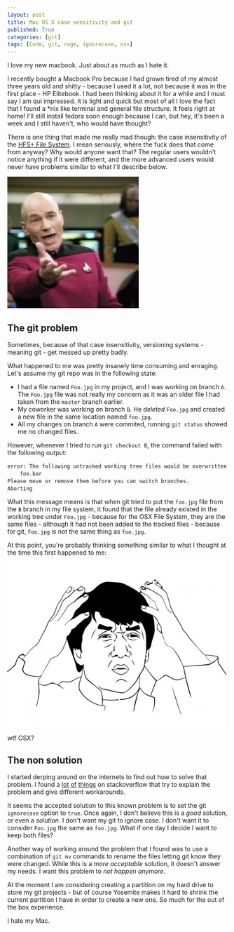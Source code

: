 ```yaml
---
layout: post
title: Mac OS X case sensitivity and git
published: True
categories: [git]
tags: [Code, git, rage, ignorecase, osx]
---
```


<p class="message">I love my new macbook. Just about as much as I hate it.</p>

I recently bought a Macbook Pro because I had grown tired of my almost three years old and shitty - because I used it a lot, not because it was in the first place - HP Elitebook. I had been thinking about it for a while and I must say I am qui impressed. It is light and quick but most of all I love the fact that I found a *nix like terminal and general file structure. It feels right at home! I'll still install fedora soon enough because I can, but hey, it's been a week and I still haven't, who would have thought?

There is one thing that made me really mad though: the case insensitivity of the [HFS+ File System](http://en.wikipedia.org/wiki/Hierarchical_File_System). I mean seriously, where the fuck does that come from anyway? Why would anyone want that? The regular users wouldn't notice anything if it were different, and the more advanced users would never have problems similar to what I'll describe below.

<img src="public/img/wtf.jpg" alt="Seriously Apple?">

## The git problem

Sometimes, because of that case insensitivity, versioning systems - meaning git - get messed up pretty badly. 

What happened to me was pretty insanely time consuming and enraging. Let's assume my git repo was in the following state:

  * I had a file named `Foo.jpg` in my project, and I was working on branch `A`. The `Foo.jpg` file was not really my concern as it was an older file I had taken from the `master` branch earlier.
  * My coworker was working on branch `B`. He *deleted* `Foo.jpg` and created a new file in the same location named `foo.jpg`.
  * All my changes on branch `A` were commited, running `git status` showed me no changed files.

However, whenever I tried to run `git checkout B`, the command failed with the following output:

```` bash
error: The following untracked working tree files would be overwritten by checkout:
    foo.bar
Please move or remove them before you can switch branches.
Aborting
````

What this message means is that when git tried to put the `foo.jpg` file from the `B` branch in my file system, it found that the file already existed in the working tree under `Foo.jpg` - because for the OSX File System, they are the same files - although it had not been added to the tracked files - because for git, `Foo.jpg` is not the same thing as `foo.jpg`.

At this point, you're probably thinking something similar to what I thought at the time this first happened to me:

<img src="public/img/wtf2.jpg" alt="I have no idea what's happening">
<p class="description">wtf OSX?</p>

## The non solution

I started derping around on the internets to find out how to solve that problem. I found a [lot](http://stackoverflow.com/questions/4858047/git-error-the-following-untracked-working-tree-files-would-be-overwritten-by-ch) [of](http://stackoverflow.com/a/14283695/3465375) [things](http://stackoverflow.com/a/23960663/3465375) on stackoverflow that try to explain the problem and give different workarounds.

It seems the accepted solution to this known problem is to set the git `ignorecase` option to `true`. Once again, I don't believe this is a *good* solution, or even a *solution*. I don't want my git to ignore case. I don't want it to consider `Foo.jpg` the same as `foo.jpg`. What if one day I decide I want to keep both files?

Another way of working around the problem that I found was to use a combination of `git mv` commands to rename the files letting git know they were changed. While this is a *more acceptable* solution, it doesn't answer my needs. I want this problem to *not happen anymore*.

At the moment I am considering creating a partition on my hard drive to store my git projects - but of course Yosemite makes it hard to shrink the current partition I have in order to create a new one. So much for the out of the box experience. 

I hate my Mac.